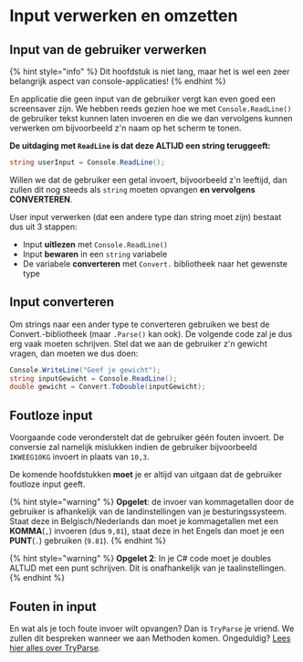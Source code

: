 # Input verwerken en omzetten

## Input van de gebruiker verwerken

{% hint style="info" %}
Dit hoofdstuk is niet lang, maar het is wel een zeer belangrijk aspect van console-applicaties!
{% endhint %}

En applicatie die geen input van de gebruiker vergt kan even goed een screensaver zijn. We hebben reeds gezien hoe we met `Console.ReadLine()` de gebruiker tekst kunnen laten invoeren en die we dan vervolgens kunnen verwerken om bijvoorbeeld z'n naam op het scherm te tonen.

**De uitdaging met `ReadLine` is dat deze ALTIJD een string teruggeeft:**

```csharp
string userInput = Console.ReadLine();
```

Willen we dat de gebruiker een getal invoert, bijvoorbeeld z'n leeftijd, dan zullen dit nog steeds als `string` moeten opvangen **en vervolgens CONVERTEREN**.

User input verwerken \(dat een andere type dan string moet zijn\) bestaat dus uit 3 stappen:

* Input **uitlezen** met `Console.ReadLine()`
* Input **bewaren** in een `string` variabele
* De variabele **converteren** met `Convert.` bibliotheek naar het gewenste type

## Input converteren

Om strings naar een ander type te converteren gebruiken we best de Convert.-bibliotheek \(maar `.Parse()` kan ook\). De volgende code zal je dus erg vaak moeten schrijven. Stel dat we aan de gebruiker z'n gewicht vragen, dan moeten we dus doen:

```csharp
Console.WriteLine("Geef je gewicht");
string inputGewicht = Console.ReadLine();
double gewicht = Convert.ToDouble(inputGewicht);
```

## Foutloze input

Voorgaande code veronderstelt dat de gebruiker géén fouten invoert. De conversie zal namelijk mislukken indien de gebruiker bijvoorbeeld `IKWEEG10KG` invoert in plaats van `10,3`.

De komende hoofdstukken **moet** je er altijd van uitgaan dat de gebruiker foutloze input geeft.

{% hint style="warning" %}
**Opgelet**: de invoer van kommagetallen door de gebruiker is afhankelijk van de landinstellingen van je besturingssysteem. Staat deze in Belgisch/Nederlands dan moet je kommagetallen met een **KOMMA**\(`,`\) invoeren \(dus `9,81`\), staat deze in het Engels dan moet je een **PUNT**\(`.`\) gebruiken \(`9.81`\).
{% endhint %}

{% hint style="warning" %}
**Opgelet 2**: In je C\# code moet je doubles ALTIJD met een punt schrijven. Dit is onafhankelijk van je taalinstellingen.
{% endhint %}

## Fouten in input

En wat als je toch foute invoer wilt opvangen? Dan is `TryParse` je vriend. We zullen dit bespreken wanneer we aan Methoden komen. Ongeduldig? [Lees hier alles over TryParse](https://www.dotnetperls.com/parse).

